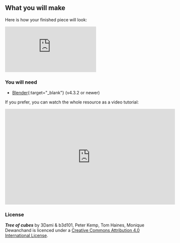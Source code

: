## What you will make

Here is how your finished piece will look:

<div class="responsive-embed responsive-embed--video">
  <iframe class="responsive-embed__iframe" src="https://sketchfab.com/models/0e62596168f84ea0a40b4644c4ecc3f2/embed" frameborder="0" allowvr allowfullscreen mozallowfullscreen="true" webkitallowfullscreen="true"></iframe>
</div>

### You will need

+ [Blender](https://www.blender.org/download/){:target="_blank"} (v4.3.2 or newer)


If you prefer, you can watch the whole resource as a video tutorial:

<iframe width="560" height="315" src="https://www.youtube.com/embed/BvMwAQ2cXWg" frameborder="0" allowfullscreen></iframe>

### License

***Tree of cubes*** by 3Dami & b3d101, Peter Kemp, Tom Haines, Monique Dewanchand is licenced under a [Creative Commons Attribution 4.0 International License](http://creativecommons.org/licenses/by-sa/4.0/).

